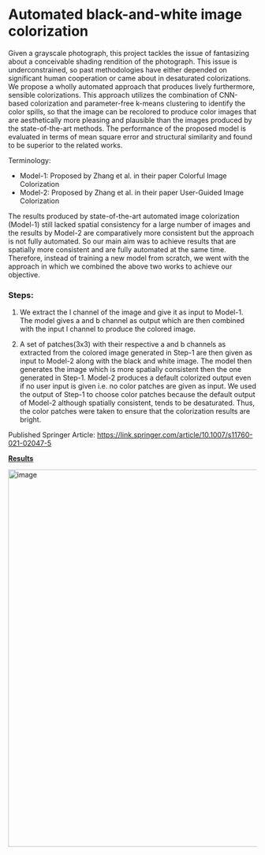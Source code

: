 # Automated black-and-white image colorization

Given a grayscale photograph, this project tackles the issue of fantasizing about a conceivable shading rendition of the photograph. This issue is underconstrained, so past methodologies have either depended on significant human cooperation or came about in desaturated colorizations. We propose a wholly automated approach that produces lively furthermore, sensible colorizations. This approach utilizes the combination of CNN-based colorization and parameter-free k-means clustering to identify the color spills, so that the image can be recolored to produce color images that are aesthetically more pleasing and plausible than the images produced by the state-of-the-art methods. The performance of the proposed model is evaluated in terms of mean square error and structural similarity and found to be superior to the related works.

Terminology:

- Model-1: Proposed by Zhang et al. in their paper Colorful Image Colorization
- Model-2: Proposed by Zhang et al. in their paper User-Guided Image Colorization

The results produced by state-of-the-art automated image colorization (Model-1) still lacked spatial consistency for a large number of images and the results by Model-2 are comparatively more consistent but the approach is not fully automated. So our main aim was to achieve results that are
spatially more consistent and are fully automated at the same time. Therefore, instead of training a new model from scratch, we went with the approach in which we combined the above two works to achieve our objective.

### Steps:

1. We extract the l channel of the image and give it as input to Model-1. The model gives a and b channel as output which are then combined with the input l channel to produce the colored image.

2) A set of patches(3x3) with their respective a and b channels as extracted from the colored image generated in Step-1 are then given as input to Model-2 along with the black and white image. The model then generates the image which is more spatially consistent then the one generated in Step-1.
   Model-2 produces a default colorized output even if no user input is given i.e. no color patches are given as input. We used the output of Step-1 to choose color patches because the default output of Model-2 although spatially consistent, tends to be desaturated. Thus, the color patches were taken to ensure that the colorization results are bright.

Published Springer Article: https://link.springer.com/article/10.1007/s11760-021-02047-5

[**Results**](./output.pdf)


<img width="766" alt="image" src="https://github.com/user-attachments/assets/6217102e-22ab-4724-b7da-9cbc76965339">
